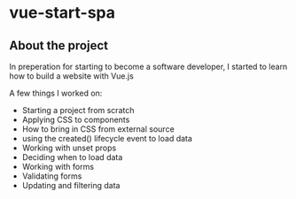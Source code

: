 # vue-start-spa

## About the project
In preperation for starting to become a software developer, I started to learn how to build a website with Vue.js

A few things I worked on:
- Starting a project from scratch
- Applying CSS to components
- How to bring in CSS from external source
- using the created() lifecycle event to load data
- Working with unset props
- Deciding when to load data
- Working with forms
- Validating forms
- Updating and filtering data
